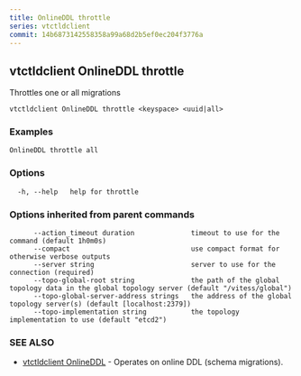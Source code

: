 ```yaml
---
title: OnlineDDL throttle
series: vtctldclient
commit: 14b6873142558358a99a68d2b5ef0ec204f3776a
---
```

## vtctldclient OnlineDDL throttle

Throttles one or all migrations

```
vtctldclient OnlineDDL throttle <keyspace> <uuid|all>
```

### Examples

```
OnlineDDL throttle all
```

### Options

```
  -h, --help   help for throttle
```

### Options inherited from parent commands

```
      --action_timeout duration              timeout to use for the command (default 1h0m0s)
      --compact                              use compact format for otherwise verbose outputs
      --server string                        server to use for the connection (required)
      --topo-global-root string              the path of the global topology data in the global topology server (default "/vitess/global")
      --topo-global-server-address strings   the address of the global topology server(s) (default [localhost:2379])
      --topo-implementation string           the topology implementation to use (default "etcd2")
```

### SEE ALSO

* [vtctldclient OnlineDDL](../)	 - Operates on online DDL (schema migrations).

